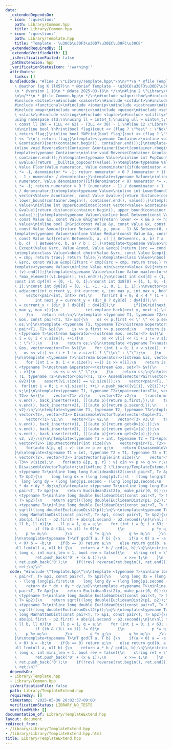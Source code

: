 ```yaml
---
data:
  _extendedDependsOn:
  - icon: ':question:'
    path: Library/Common.hpp
    title: Library/Common.hpp
  - icon: ':question:'
    path: Library/Template.hpp
    title: "Template - \u30C6\u30F3\u30D7\u30EC\u30FC\u30C8"
  _extendedRequiredBy: []
  _extendedVerifiedWith: []
  _isVerificationFailed: false
  _pathExtension: hpp
  _verificationStatusIcon: ':warning:'
  attributes:
    links: []
  bundledCode: "#line 2 \"Library/Template.hpp\"\n\n/**\n * @file Template.hpp\n *\
    \ @author log K (lX57)\n * @brief Template - \u30C6\u30F3\u30D7\u30EC\u30FC\u30C8\
    \n * @version 1.10\n * @date 2025-03-16\n */\n\n#line 2 \"Library/Common.hpp\"\
    \n\n/**\n * @file Common.hpp\n */\n\n#include <algorithm>\n#include <array>\n\
    #include <bitset>\n#include <cassert>\n#include <cstdint>\n#include <deque>\n\
    #include <functional>\n#include <iomanip>\n#include <iostream>\n#include <limits>\n\
    #include <map>\n#include <numeric>\n#include <queue>\n#include <set>\n#include\
    \ <stack>\n#include <string>\n#include <tuple>\n#include <utility>\n#include <vector>\n\
    using namespace std;\n\nusing ll = int64_t;\nusing ull = uint64_t;\n\nconstexpr\
    \ const ll INF = (1LL << 62) - (3LL << 30) - 1;\n#line 12 \"Library/Template.hpp\"\
    \n\ninline bool YnPrint(bool flag){cout << (flag ? \"Yes\" : \"No\") << '\\n';\
    \ return flag;}\ninline bool YNPrint(bool flag){cout << (flag ? \"YES\" : \"NO\"\
    ) << '\\n'; return flag;}\ntemplate<typename Container>\ninline void Sort(Container\
    \ &container){sort(container.begin(), container.end());}\ntemplate<typename Container>\n\
    inline void ReverseSort(Container &container){sort(container.rbegin(), container.rend());}\n\
    template<typename Container>\ninline void Reverse(Container &container){reverse(container.begin(),\
    \ container.end());}\ntemplate<typename Value>\ninline int PopCount(const Value\
    \ &value){return __builtin_popcount(value);}\ntemplate<typename Value>\ninline\
    \ Value Floor(Value numerator, Value denominator){if(denominator < 0) numerator\
    \ *= -1, denominator *= -1; return numerator < 0 ? (numerator + 1) / denominator\
    \ - 1 : numerator / denominator;}\ntemplate<typename Value>\ninline Value Ceil(Value\
    \ numerator, Value denominator){if(denominator < 0) numerator *= -1, denominator\
    \ *= -1; return numerator > 0 ? (numerator - 1) / denominator + 1 : numerator\
    \ / denominator;}\ntemplate<typename Value>\ninline int LowerBoundIndex(const\
    \ vector<Value> &container, const Value &value){return distance(container.begin(),\
    \ lower_bound(container.begin(), container.end(), value));}\ntemplate<typename\
    \ Value>\ninline int UpperBoundIndex(const vector<Value> &container, const Value\
    \ &value){return distance(container.begin(), upper_bound(container.begin(), container.end(),\
    \ value));}\ntemplate<typename Value>\ninline bool Between(const Value &lower,\
    \ const Value &x, const Value &higher){return lower <= x && x <= higher;}\ntemplate<typename\
    \ Value>\ninline bool InGrid(const Value &y, const Value &x, const Value &ymax,\
    \ const Value &xmax){return Between(0, y, ymax - 1) && Between(0, x, xmax - 1);}\n\
    template<typename Value>\ninline Value Median(const Value &a, const Value &b,\
    \ const Value &c){return Between(b, a, c) || Between(c, a, b) ? a : (Between(a,\
    \ b, c) || Between(c, b, a) ? b : c);}\ntemplate<typename Value>\ninline Value\
    \ Except(Value &src, Value &cond, Value &excp){return (src == cond ? excp : src);}\n\
    \ntemplate<class Value>\nbool chmin(Value &src, const Value &cmp){if(src > cmp){src\
    \ = cmp; return true;} return false;}\ntemplate<class Value>\nbool chmax(Value\
    \ &src, const Value &cmp){if(src < cmp){src = cmp; return true;} return false;}\n\
    template<typename Value>\ninline Value min(vector<Value> &v){return *min_element((v).begin(),\
    \ (v).end());}\ntemplate<typename Value>\ninline Value max(vector<Value> &v){return\
    \ *max_element((v).begin(), (v).end());}\n\nconst int dx4[4] = {1, 0, -1, 0};\n\
    const int dy4[4] = {0, -1, 0, 1};\nconst int dx8[8] = {1, 1, 0, -1, -1, -1, 0,\
    \ 1};\nconst int dy8[8] = {0, -1, -1, -1, 0, 1, 1, 1};\n\nvector<pair<int, int>>\
    \ adjacent(int current_y, int current_x, int max_y, int max_x, bool dir_8 = false){\n\
    \    vector<pair<int, int>> ret;\n    for(int d = 0; d < 4 * (1 + dir_8); ++d){\n\
    \        int next_y = current_y + (dir_8 ? dy8[d] : dy4[d]);\n        int next_x\
    \ = current_x + (dir_8 ? dx8[d] : dx4[d]);\n        if(InGrid(next_y, next_x,\
    \ max_y, max_x)){\n            ret.emplace_back(next_y, next_x);\n        }\n\
    \    }\n    return ret;\n}\n\ntemplate <typename T1, typename T2>\nostream &operator<<(ostream\
    \ &os, const pair<T1, T2> &p){\n    os << p.first << \" \" << p.second;\n    return\
    \ os;\n}\n\ntemplate <typename T1, typename T2>\nistream &operator>>(istream &is,\
    \ pair<T1, T2> &p){\n    is >> p.first >> p.second;\n    return is;\n}\n\ntemplate\
    \ <typename T>\nostream &operator<<(ostream &os, vector<T> &v){\n    for (int\
    \ i = 0; i < v.size(); ++i){\n        os << v[i] << (i + 1 != v.size() ? \" \"\
    \ : \"\");\n    }\n    return os;\n}\n\ntemplate <typename T>\nostream &operator<<(ostream\
    \ &os, vector<vector<T>> &v){\n    for (int i = 0; i < v.size(); ++i){\n     \
    \   os << v[i] << (i + 1 != v.size() ? \"\\n\" : \"\");\n    }\n    return os;\n\
    }\n\ntemplate <typename T>\nistream &operator>>(istream &is, vector<T> &v){\n\
    \    for (int i = 0; i < v.size(); ++i) is >> v[i];\n    return is;\n}\n\ntemplate\
    \ <typename T>\nostream &operator<<(ostream &os, set<T> &v){\n    for (auto &u\
    \ : v){\n        os << u << \" \";\n    }\n    return os;\n}\n\ntemplate<typename\
    \ T1, typename T2>\nvector<pair<T1, T2>> AssembleVectorPair(vector<T1> &v1, vector<T2>\
    \ &v2){\n    assert(v1.size() == v2.size());\n    vector<pair<T1, T2>> v;\n  \
    \  for(int i = 0; i < v1.size(); ++i) v.push_back({v1[i], v2[i]});\n    return\
    \ v;\n}\n\ntemplate<typename T1, typename T2>\npair<vector<T1>, vector<T2>> DisassembleVectorPair(vector<pair<T1,\
    \ T2>> &v){\n    vector<T1> v1;\n    vector<T2> v2;\n    transform(v.begin(),\
    \ v.end(), back_inserter(v1), [](auto p){return p.first;});\n    transform(v.begin(),\
    \ v.end(), back_inserter(v2), [](auto p){return p.second;});\n    return {v1,\
    \ v2};\n}\n\ntemplate<typename T1, typename T2, typename T3>\ntuple<vector<T1>,\
    \ vector<T2>, vector<T3>> DisassembleVectorTuple(vector<tuple<T1, T2, T3>> &v){\n\
    \    vector<T1> v1;\n    vector<T2> v2;\n    vector<T3> v3;\n    transform(v.begin(),\
    \ v.end(), back_inserter(v1), [](auto p){return get<0>(p);});\n    transform(v.begin(),\
    \ v.end(), back_inserter(v2), [](auto p){return get<1>(p);});\n    transform(v.begin(),\
    \ v.end(), back_inserter(v3), [](auto p){return get<2>(p);});\n    return {v1,\
    \ v2, v3};\n}\n\ntemplate<typename T1 = int, typename T2 = T1>\npair<vector<T1>,\
    \ vector<T2>> InputVectorPair(int size){\n    vector<pair<T1, T2>> v(size);\n\
    \    for(auto &[p, q] : v) cin >> p >> q;\n    return DisassembleVectorPair(v);\n\
    }\n\ntemplate<typename T1 = int, typename T2 = T1, typename T3 = T1>\ntuple<vector<T1>,\
    \ vector<T2>, vector<T3>> InputVectorTuple(int size){\n    vector<tuple<T1, T2,\
    \ T3>> v(size);\n    for(auto &[p, q, r] : v) cin >> p >> q >> r;\n    return\
    \ DisassembleVectorTuple(v);\n}\n#line 2 \"Library/TemplateExtend.hpp\"\n\ntemplate\
    \ <typename T>\ninline long long EuclideanDist2(const pair<T, T> &p1, const pair<T,\
    \ T> &p2){\n    long long dx = (long long)p1.first - (long long)p2.first;\n  \
    \  long long dy = (long long)p1.second - (long long)p2.second;\n    return dx\
    \ * dx + dy * dy;\n}\n\ntemplate <typename T>\ninline long long EuclideanDist2(const\
    \ pair<T, T> &p){\n    return EuclideanDist2(p, make_pair(0, 0));\n}\n\ntemplate\
    \ <typename T>\ninline long double EuclideanDist(const pair<T, T> &p1, const pair<T,\
    \ T> &p2){\n    return sqrtl((long double)EuclideanDist2(p1, p2));\n}\n\ntemplate\
    \ <typename T>\ninline long double EuclideanDist(const pair<T, T> &p){\n    return\
    \ sqrtl((long double)EuclideanDist2(p));\n}\n\ntemplate<typename T>\ninline long\
    \ long ManhattanDist(const pair<T, T> &p1, const pair<T, T> &p2){\n    return\
    \ abs(p1.first - p2.first) + abs(p1.second - p2.second);\n}\n\nll modpow(ll a,\
    \ ll b, ll m){\n    ll p = 1, q = a;\n    for (int i = 0; i < 63; ++i)\n    {\n\
    \        if ((b & (1LL << i)) != 0)\n        {\n            p *= q;\n        \
    \    p %= m;\n        }\n        q *= q;\n        q %= m;\n    }\n    return p;\n\
    }\n\ntemplate<typename T>\nT gcd(T a, T b) {\n    if(a < 0) a = -a;\n    if(b\
    \ < 0) b = -b;\n    if(b == 0) return a;\n    else return gcd(b, a % b);\n}\n\n\
    ull lcm(ull a, ull b) {\n    return a * b / gcd(a, b);\n}\n\nstring bitseq(long\
    \ long x, int mini_len = 1, bool rev = false){\n    string ret = \"\";\n    while(x){\n\
    \        ret.push_back('0' + (x & 1));\n        x >>= 1;\n    }\n    while(ret.size()<mini_len)\
    \ ret.push_back('0');\n    if(!rev) reverse(ret.begin(), ret.end());\n    return\
    \ ret;\n}\n"
  code: "#include \"Template.hpp\"\n\ntemplate <typename T>\ninline long long EuclideanDist2(const\
    \ pair<T, T> &p1, const pair<T, T> &p2){\n    long long dx = (long long)p1.first\
    \ - (long long)p2.first;\n    long long dy = (long long)p1.second - (long long)p2.second;\n\
    \    return dx * dx + dy * dy;\n}\n\ntemplate <typename T>\ninline long long EuclideanDist2(const\
    \ pair<T, T> &p){\n    return EuclideanDist2(p, make_pair(0, 0));\n}\n\ntemplate\
    \ <typename T>\ninline long double EuclideanDist(const pair<T, T> &p1, const pair<T,\
    \ T> &p2){\n    return sqrtl((long double)EuclideanDist2(p1, p2));\n}\n\ntemplate\
    \ <typename T>\ninline long double EuclideanDist(const pair<T, T> &p){\n    return\
    \ sqrtl((long double)EuclideanDist2(p));\n}\n\ntemplate<typename T>\ninline long\
    \ long ManhattanDist(const pair<T, T> &p1, const pair<T, T> &p2){\n    return\
    \ abs(p1.first - p2.first) + abs(p1.second - p2.second);\n}\n\nll modpow(ll a,\
    \ ll b, ll m){\n    ll p = 1, q = a;\n    for (int i = 0; i < 63; ++i)\n    {\n\
    \        if ((b & (1LL << i)) != 0)\n        {\n            p *= q;\n        \
    \    p %= m;\n        }\n        q *= q;\n        q %= m;\n    }\n    return p;\n\
    }\n\ntemplate<typename T>\nT gcd(T a, T b) {\n    if(a < 0) a = -a;\n    if(b\
    \ < 0) b = -b;\n    if(b == 0) return a;\n    else return gcd(b, a % b);\n}\n\n\
    ull lcm(ull a, ull b) {\n    return a * b / gcd(a, b);\n}\n\nstring bitseq(long\
    \ long x, int mini_len = 1, bool rev = false){\n    string ret = \"\";\n    while(x){\n\
    \        ret.push_back('0' + (x & 1));\n        x >>= 1;\n    }\n    while(ret.size()<mini_len)\
    \ ret.push_back('0');\n    if(!rev) reverse(ret.begin(), ret.end());\n    return\
    \ ret;\n}"
  dependsOn:
  - Library/Template.hpp
  - Library/Common.hpp
  isVerificationFile: false
  path: Library/TemplateExtend.hpp
  requiredBy: []
  timestamp: '2025-05-30 20:02:37+09:00'
  verificationStatus: LIBRARY_NO_TESTS
  verifiedWith: []
documentation_of: Library/TemplateExtend.hpp
layout: document
redirect_from:
- /library/Library/TemplateExtend.hpp
- /library/Library/TemplateExtend.hpp.html
title: Library/TemplateExtend.hpp
---
```

